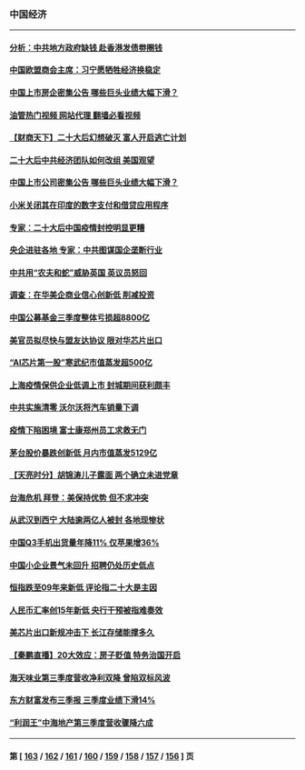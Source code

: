 ### 中国经济
---
#### [分析：中共地方政府缺钱 赴香港发债劵圈钱](../../pages/ncid283/n13855612.md?10310045) 
#### [中国欧盟商会主席：习宁愿牺牲经济换稳定](../../pages/ncid283/n13855497.md?10310045) 
#### [中国上市房企密集公告 哪些巨头业绩大幅下滑？](../../pages/ncid283/n13855504.md?10310045) 
#### [油管热门视频 网站代理 翻墙必看视频](http://132.145.103.77:81/youtube.html?10310045)
#### [【财商天下】二十大后幻想破灭 富人开启逃亡计划](../../pages/ncid283/n13854942.md?10310045) 
#### [二十大后中共经济团队如何改组 美国观望](../../pages/ncid283/n13854967.md?10310045) 
#### [中国上市公司密集公告 哪些巨头业绩大幅下滑？](../../pages/ncid283/n13854949.md?10310045) 
#### [小米关闭其在印度的数字支付和借贷应用程序](../../pages/ncid283/n13854939.md?10310045) 
#### [专家：二十大后中国疫情封控明显更糟](../../pages/ncid283/n13854904.md?10310045) 
#### [央企进驻各地 专家：中共图谋国企垄断行业](../../pages/ncid283/n13854554.md?10310045) 
#### [中共用“农夫和蛇”威胁英国 英议员怒回](../../pages/ncid283/n13854850.md?10310045) 
#### [调查：在华美企商业信心创新低 削减投资](../../pages/ncid283/n13854463.md?10310045) 
#### [中国公募基金三季度整体亏损超8800亿](../../pages/ncid283/n13854255.md?10310045) 
#### [美官员拟尽快与盟友达协议 限对华芯片出口](../../pages/ncid283/n13854250.md?10310045) 
#### [“AI芯片第一股”寒武纪市值蒸发超500亿](../../pages/ncid283/n13854246.md?10310045) 
#### [上海疫情保供企业低调上市 封城期间获利颇丰](../../pages/ncid283/n13854232.md?10310045) 
#### [中共实施清零 沃尔沃将汽车销量下调](../../pages/ncid283/n13854166.md?10310045) 
#### [疫情下陷困境 富士康郑州员工求救无门](../../pages/ncid283/n13854156.md?10310045) 
#### [茅台股价暴跌创新低 月内市值蒸发5129亿](../../pages/ncid283/n13854164.md?10310045) 
#### [【天亮时分】胡锦涛儿子露面 两个确立未进党章](../../pages/ncid283/n13854056.md?10310045) 
#### [台海危机 拜登：美保持优势 但不求冲突](../../pages/ncid283/n13854087.md?10310045) 
#### [从武汉到西宁 大陆逾两亿人被封 各地现惨状](../../pages/ncid283/n13853937.md?10310045) 
#### [中国Q3手机出货量年降11% 仅苹果增36%](../../pages/ncid283/n13853847.md?10310045) 
#### [中国小企业景气未回升 招聘仍处历史低点](../../pages/ncid283/n13853802.md?10310045) 
#### [恒指跌至09年来新低 评论指二十大是主因](../../pages/ncid283/n13853778.md?10310045) 
#### [人民币汇率创15年新低 央行干预被指难奏效](../../pages/ncid283/n13853747.md?10310045) 
#### [美芯片出口新规冲击下 长江存储能撑多久](../../pages/ncid283/n13853534.md?10310045) 
#### [【秦鹏直播】20大效应：房子贬值 特务治国开启](../../pages/ncid283/n13853290.md?10310045) 
#### [海天味业第三季度营收净利双降 曾陷双标风波](../../pages/ncid283/n13853505.md?10310045) 
#### [东方财富发布三季报 三季度业绩下滑14%](../../pages/ncid283/n13853482.md?10310045) 
#### [“利润王”中海地产第三季度营收骤降六成](../../pages/ncid283/n13853462.md?10310045) 

---
#### 第 [ [163](./163.md?10310045) / [162](./162.md?10310045) / [161](./161.md?10310045) / [160](./160.md?10310045) / [159](./159.md?10310045) / [158](./158.md?10310045) / [157](./157.md?10310045) / [156](./156.md?10310045) ] 页
